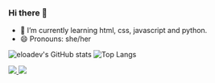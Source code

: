 ### Hi there 👋

- 🌱 I’m currently learning html, css, javascript and python.
- 😄 Pronouns: she/her

![eloadev's GitHub stats](https://github-readme-stats.vercel.app/api?username=eloadev&show_icons=true&theme=ayu-mirage)
![Top Langs](https://github-readme-stats.vercel.app/api/top-langs/?username=eloadev&layout=compact&theme=ayu-mirage)

<div>
  <a href = "mailto: eloamello126@gmail.com" target="_blank"><img src="https://img.shields.io/badge/Gmail-D14836?style=for-the-badge&logo=gmail&logoColor=white" target="_blank"> </a>
  <a href="https://www.instagram.com/iam.eloamellx/" target="_blank"><img src="https://img.shields.io/badge/-Instagram-%23E4405F?style=for-the-badge&logo=instagram&logoColor=white"target="_blank"> </a>
